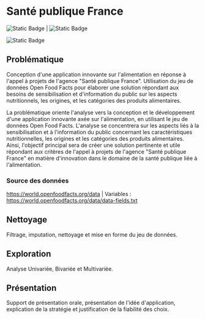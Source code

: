 # Santé publique France
![Static Badge](https://img.shields.io/badge/Python-blue) | ![Static Badge](https://img.shields.io/badge/Conda-green)

![Static Badge](https://img.shields.io/badge/Sklearn-dark_green)


## Problématique
Conception d'une application innovante sur l'alimentation en réponse à l'appel à projets de l'agence "Santé publique France". Utilisation du jeu de données Open Food Facts pour élaborer une solution répondant aux besoins de sensibilisation et d'information du public sur les aspects nutritionnels, les origines, et les catégories des produits alimentaires.

La problématique oriente l'analyse vers la conception et le développement d'une application innovante axée sur l'alimentation, en utilisant le jeu de données Open Food Facts. L'analyse se concentrera sur les aspects liés à la sensibilisation et à l'information du public concernant les caractéristiques nutritionnelles, les origines et les catégories des produits alimentaires. Ainsi, l'objectif principal sera de créer une solution pertinente et utile répondant aux critères de l'appel à projets de l'agence "Santé publique France" en matière d'innovation dans le domaine de la santé publique liée à l'alimentation.

### Source des données
https://world.openfoodfacts.org/data | Variables : https://world.openfoodfacts.org/data/data-fields.txt

## Nettoyage
Filtrage, imputation, nettoyage et mise en forme du jeu de données.

## Exploration
Analyse Univariée, Bivariée et Multivariée.

## Présentation
Support de présentation orale, présentation de l'idée d'application, explication de la stratégie et justification de la fiabilité des choix.